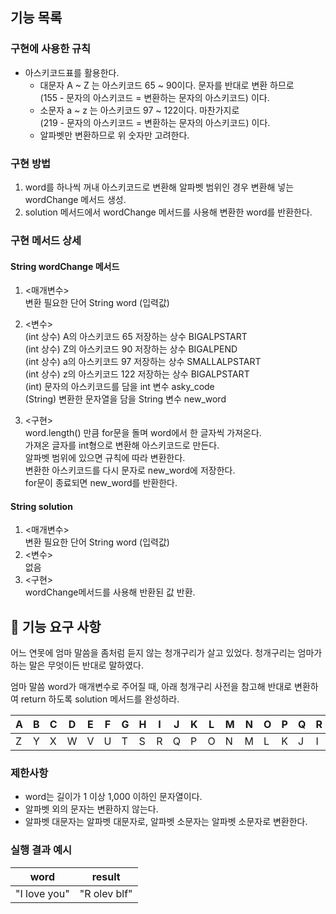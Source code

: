 ## 기능 목록
### 구현에 사용한 규칙
* 아스키코드표를 활용한다.
  * 대문자 A ~ Z 는 아스키코드 65 ~ 90이다. 문자를 반대로 변환 하므로\
    (155 - 문자의 아스키코드 = 변환하는 문자의 아스키코드) 이다.
  * 소문자 a ~ z 는 아스키코드 97 ~ 122이다. 마찬가지로\
    (219 - 문자의 아스키코드 = 변환하는 문자의 아스키코드) 이다.
  * 알파벳만 변환하므로 위 숫자만 고려한다.
### 구현 방법
1. word를 하나씩 꺼내 아스키코드로 변환해 알파벳 범위인 경우 변환해 넣는 wordChange 메서드 생성.
2. solution 메서드에서 wordChange 메서드를 사용해 변환한 word를 반환한다.
### 구현 메서드 상세
#### String wordChange 메서드
   1. <매개변수>\
      변환 필요한 단어 String word (입력값)
   
   2. <변수>\
      (int 상수) A의 아스키코드 65 저장하는 상수 BIGALPSTART\
      (int 상수) Z의 아스키코드 90 저장하는 상수 BIGALPEND\
      (int 상수) a의 아스키코드 97 저장하는 상수 SMALLALPSTART\
      (int 상수) z의 아스키코드 122 저장하는 상수 BIGALPSTART\
      (int) 문자의 아스키코드를 담을 int 변수 asky_code\
      (String) 변환한 문자열을 담을 String 변수 new_word
   
   3. <구현>\
      word.length() 만큼 for문을 돌며 word에서 한 글자씩 가져온다.\
      가져온 글자를 int형으로 변환해 아스키코드로 만든다.\
      알파벳 범위에 있으면 규칙에 따라 변환한다.\
      변환한 아스키코드를 다시 문자로 new_word에 저장한다.\
      for문이 종료되면 new_word를 반환한다.
#### String solution
   1. <매개변수>\
      변환 필요한 단어 String word (입력값)
   2. <변수>\
      없음
   3. <구현>\
   wordChange메서드를 사용해 반환된 값 반환.
## 🚀 기능 요구 사항

어느 연못에 엄마 말씀을 좀처럼 듣지 않는 청개구리가 살고 있었다. 청개구리는 엄마가 하는 말은 무엇이든 반대로 말하였다.

엄마 말씀 word가 매개변수로 주어질 때, 아래 청개구리 사전을 참고해 반대로 변환하여 return 하도록 solution 메서드를 완성하라.

| A | B | C | D | E | F | G | H | I | J | K | L | M | N | O | P | Q | R | S | T | U | V | W | X | Y | Z |
| --- | --- | --- | --- | --- | --- | --- | --- | --- | --- | --- | --- | --- | --- | --- | --- | --- | --- | --- | --- | --- | --- | --- | --- | --- | --- |
| Z | Y | X | W | V | U | T | S | R | Q | P | O | N | M | L | K | J | I | H | G | F | E | D | C | B | A |

### 제한사항

- word는 길이가 1 이상 1,000 이하인 문자열이다.
- 알파벳 외의 문자는 변환하지 않는다.
- 알파벳 대문자는 알파벳 대문자로, 알파벳 소문자는 알파벳 소문자로 변환한다.

### 실행 결과 예시

| word | result |
| --- | --- |
| "I love you" | "R olev blf" |
